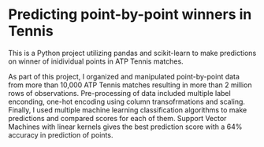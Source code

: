 # Predicting point-by-point winners in Tennis

This is a Python project utilizing pandas and scikit-learn to make predictions on winner of inidividual points in ATP Tennis matches. 

As part of this project, I organized and manipulated point-by-point data from more than 10,000 ATP Tennis matches resulting in more than 2 million rows of observations. Pre-processing of data included multiple label enconding, one-hot encoding using column transofrmations and scaling. Finally, I used multiple machine learning classification algorithms to make predictions and compared scores for each of them. Support Vector Machines with linear kernels gives the best prediction score with a 64% accuracy in prediction of points.